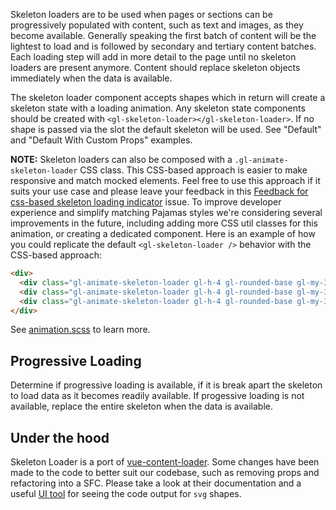Skeleton loaders are to be used when pages or sections can be progressively populated with content,
such as text and images, as they become available. Generally speaking the first batch of content
will be the lightest to load and is followed by secondary and tertiary content batches. Each loading
step will add in more detail to the page until no skeleton loaders are present anymore. Content
should replace skeleton objects immediately when the data is available.

The skeleton loader component accepts shapes which in return will create a skeleton state with a
loading animation. Any skeleton state components should be created with
`<gl-skeleton-loader></gl-skeleton-loader>`. If no shape is passed via the slot the default skeleton
will be used. See "Default" and "Default With Custom Props" examples.

**NOTE:** Skeleton loaders can also be composed with a `.gl-animate-skeleton-loader`
CSS class. This CSS-based approach is easier to make responsive and match mocked elements.
Feel free to use this approach if it suits your use case and please leave your
feedback in this [Feedback for css-based skeleton loading
indicator](https://gitlab.com/gitlab-org/gitlab-ui/-/issues/2319) issue.
To improve developer experience and simplify matching Pajamas styles we're considering
several improvements in the future, including adding more CSS util classes for
this animation, or creating a dedicated component.  Here is an example of how
you could replicate the default `<gl-skeleton-loader />` behavior with the
CSS-based approach:

```html
<div>
  <div class="gl-animate-skeleton-loader gl-h-4 gl-rounded-base gl-my-3 gl-max-w-20!"></div>
  <div class="gl-animate-skeleton-loader gl-h-4 gl-rounded-base gl-my-3 gl-max-w-30!"></div>
  <div class="gl-animate-skeleton-loader gl-h-4 gl-rounded-base gl-my-3 gl-max-w-26!"></div>
</div>
```

See
[animation.scss](https://gitlab.com/gitlab-org/gitlab-ui/-/blob/main/src/scss/utility-mixins/animation.scss#L17)
to learn more.

## Progressive Loading

Determine if progressive loading is available, if it is break apart the skeleton to load data as it
becomes readily available. If progessive loading is not available, replace the entire skeleton when
the data is available.

## Under the hood

Skeleton Loader is a port of [vue-content-loader](https://github.com/egoist/vue-content-loader).
Some changes have been made to the code to better suit our codebase, such as removing props and
refactoring into a SFC. Please take a look at their documentation and a useful [UI tool](http://danilowoz.com/create-vue-content-loader/)
for seeing the code output for `svg` shapes.
